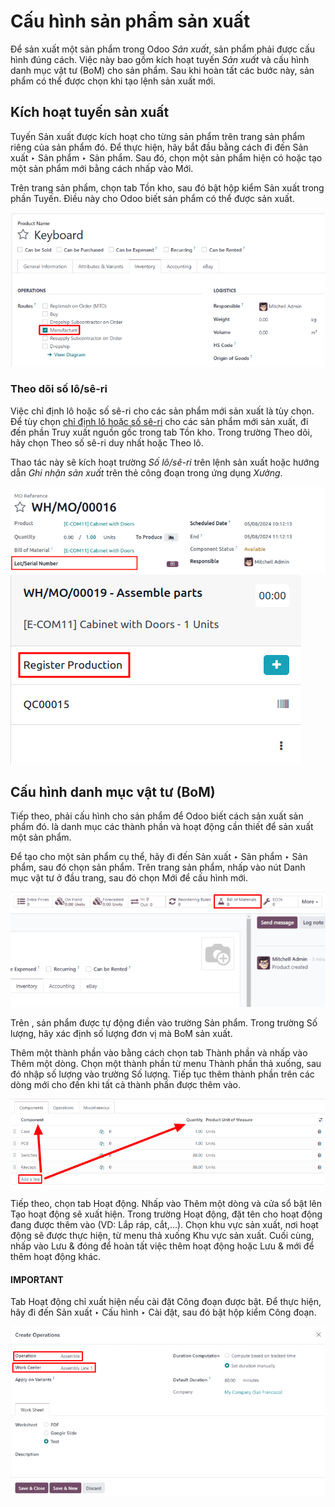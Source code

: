 # Cấu hình sản phẩm sản xuất

Để sản xuất một sản phẩm trong Odoo *Sản xuất*, sản phẩm phải được cấu hình đúng cách. Việc này bao gồm kích hoạt tuyến *Sản xuất* và cấu hình danh mục vật tư (BoM) cho sản phẩm. Sau khi hoàn tất các bước này, sản phẩm có thể được chọn khi tạo lệnh sản xuất mới.

## Kích hoạt tuyến sản xuất

Tuyến Sản xuất được kích hoạt cho từng sản phẩm trên trang sản phẩm riêng của sản phẩm đó. Để thực hiện, hãy bắt đầu bằng cách đi đến Sản xuất ‣ Sản phẩm ‣ Sản phẩm. Sau đó, chọn một sản phẩm hiện có hoặc tạo một sản phẩm mới bằng cách nhấp vào Mới.

Trên trang sản phẩm, chọn tab Tồn kho, sau đó bật hộp kiểm Sản xuất trong phần Tuyến. Điều này cho Odoo biết sản phẩm có thể được sản xuất.

![Tuyến sản xuất trên tab Tồn kho của trang sản phẩm.](../../../../.gitbook/assets/manufacturing-route.png)

<a id="manufacturing-basic-setup-lot-serial-tracking"></a>

### Theo dõi số lô/sê-ri

Việc chỉ định lô hoặc số sê-ri cho các sản phẩm mới sản xuất là tùy chọn. Để tùy chọn [chỉ định lô hoặc số sê-ri](../../inventory/product_management/product_tracking/create_sn.md) cho các sản phẩm mới sản xuất, đi đến phần Truy xuất nguồn gốc trong tab Tồn kho. Trong trường Theo dõi, hãy chọn Theo số sê-ri duy nhất hoặc Theo lô.

Thao tác này sẽ kích hoạt trường *Số lô/sê-ri* trên lệnh sản xuất hoặc hướng dẫn *Ghi nhận sản xuất* trên thẻ công đoạn trong ứng dụng *Xưởng*.

![Trường "Số lô/sê-ri" trên MO.](../../../../.gitbook/assets/lot-number-field.png)![Tùy chọn **Ghi nhận sản xuất** để tạo số lô/sê-ri trên thẻ công đoạn.](../../../../.gitbook/assets/register-production.png)

## Cấu hình danh mục vật tư (BoM)

Tiếp theo, phải cấu hình  cho sản phẩm để Odoo biết cách sản xuất sản phẩm đó.  là danh mục các thành phần và hoạt động cần thiết để sản xuất một sản phẩm.

Để tạo  cho một sản phẩm cụ thể, hãy đi đến Sản xuất ‣ Sản phẩm ‣ Sản phẩm, sau đó chọn sản phẩm. Trên trang sản phẩm, nhấp vào nút Danh mục vật tư ở đầu trang, sau đó chọn Mới để cấu hình  mới.

![Nút danh mục vật tư trên trang sản phẩm.](../../../../.gitbook/assets/bom-smart-button1.png)

Trên , sản phẩm được tự động điền vào trường Sản phẩm. Trong trường Số lượng, hãy xác định số lượng đơn vị mà BoM sản xuất.

Thêm một thành phần vào  bằng cách chọn tab Thành phần và nhấp vào Thêm một dòng. Chọn một thành phần từ menu Thành phần thả xuống, sau đó nhập số lượng vào trường Số lượng. Tiếp tục thêm thành phần trên các dòng mới cho đến khi tất cả thành phần được thêm vào.

![Tab Thành phần trên danh mục vật tư.](../../../../.gitbook/assets/components-tab.png)

Tiếp theo, chọn tab Hoạt động. Nhấp vào Thêm một dòng và cửa sổ bật lên Tạo hoạt động sẽ xuất hiện. Trong trường Hoạt động, đặt tên cho hoạt động đang được thêm vào (VD: Lắp ráp, cắt,...). Chọn khu vực sản xuất, nơi hoạt động sẽ được thực hiện, từ menu thả xuống Khu vực sản xuất. Cuối cùng, nhấp vào Lưu & đóng để hoàn tất việc thêm hoạt động hoặc Lưu & mới để thêm hoạt động khác.

#### IMPORTANT
Tab Hoạt động chỉ xuất hiện nếu cài đặt Công đoạn được bật. Để thực hiện, hãy đi đến Sản xuất ‣ Cấu hình ‣ Cài đặt, sau đó bật hộp kiểm Công đoạn.

![Tab Hoạt động trên danh mục vật tư.](../../../../.gitbook/assets/operations-tab1.png)
